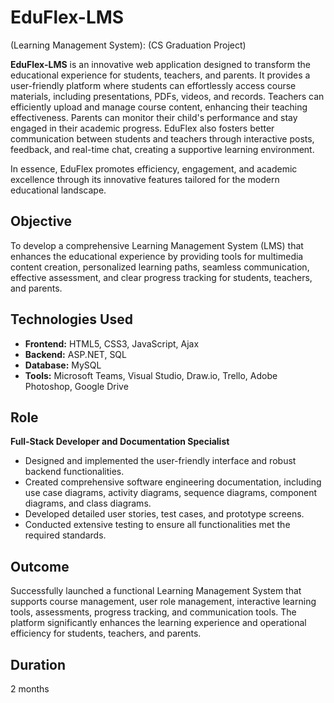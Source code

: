 # EduFlex-LMS
(Learning Management System):  (CS Graduation Project)

**EduFlex-LMS** is an innovative web application designed to transform the educational experience for students, teachers, and parents. It provides a user-friendly platform where students can effortlessly access course materials, including presentations, PDFs, videos, and records. Teachers can efficiently upload and manage course content, enhancing their teaching effectiveness. Parents can monitor their child's performance and stay engaged in their academic progress. EduFlex also fosters better communication between students and teachers through interactive posts, feedback, and real-time chat, creating a supportive learning environment.

In essence, EduFlex promotes efficiency, engagement, and academic excellence through its innovative features tailored for the modern educational landscape.

## Objective
To develop a comprehensive Learning Management System (LMS) that enhances the educational experience by providing tools for multimedia content creation, personalized learning paths, seamless communication, effective assessment, and clear progress tracking for students, teachers, and parents.

## Technologies Used
- **Frontend:** HTML5, CSS3, JavaScript, Ajax
- **Backend:** ASP.NET, SQL
- **Database:** MySQL
- **Tools:** Microsoft Teams, Visual Studio, Draw.io, Trello, Adobe Photoshop, Google Drive

## Role
**Full-Stack Developer and Documentation Specialist**
- Designed and implemented the user-friendly interface and robust backend functionalities.
- Created comprehensive software engineering documentation, including use case diagrams, activity diagrams, sequence diagrams, component diagrams, and class diagrams.
- Developed detailed user stories, test cases, and prototype screens.
- Conducted extensive testing to ensure all functionalities met the required standards.

## Outcome
Successfully launched a functional Learning Management System that supports course management, user role management, interactive learning tools, assessments, progress tracking, and communication tools. The platform significantly enhances the learning experience and operational efficiency for students, teachers, and parents.

## Duration
2 months

